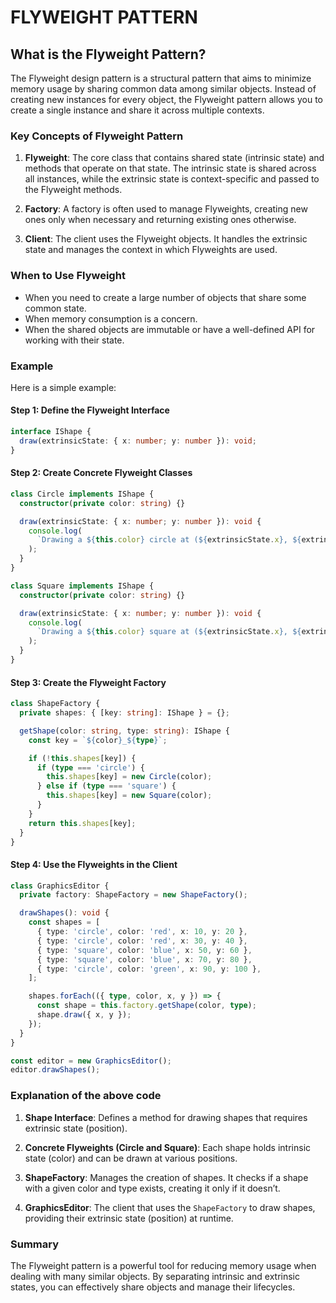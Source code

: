 # FLYWEIGHT PATTERN

## What is the Flyweight Pattern?

The Flyweight design pattern is a structural pattern that aims to minimize memory usage by sharing common data among similar objects. Instead of creating new instances for every object, the Flyweight pattern allows you to create a single instance and share it across multiple contexts.

### Key Concepts of Flyweight Pattern

1. **Flyweight**: The core class that contains shared state (intrinsic state) and methods that operate on that state. The intrinsic state is shared across all instances, while the extrinsic state is context-specific and passed to the Flyweight methods.

2. **Factory**: A factory is often used to manage Flyweights, creating new ones only when necessary and returning existing ones otherwise.

3. **Client**: The client uses the Flyweight objects. It handles the extrinsic state and manages the context in which Flyweights are used.

### When to Use Flyweight

- When you need to create a large number of objects that share some common state.
- When memory consumption is a concern.
- When the shared objects are immutable or have a well-defined API for working with their state.

### Example

Here is a simple example:

#### Step 1: Define the Flyweight Interface

```typescript
interface IShape {
  draw(extrinsicState: { x: number; y: number }): void;
}
```

#### Step 2: Create Concrete Flyweight Classes

```typescript
class Circle implements IShape {
  constructor(private color: string) {}

  draw(extrinsicState: { x: number; y: number }): void {
    console.log(
      `Drawing a ${this.color} circle at (${extrinsicState.x}, ${extrinsicState.y})`,
    );
  }
}

class Square implements IShape {
  constructor(private color: string) {}

  draw(extrinsicState: { x: number; y: number }): void {
    console.log(
      `Drawing a ${this.color} square at (${extrinsicState.x}, ${extrinsicState.y})`,
    );
  }
}
```

#### Step 3: Create the Flyweight Factory

```typescript
class ShapeFactory {
  private shapes: { [key: string]: IShape } = {};

  getShape(color: string, type: string): IShape {
    const key = `${color}_${type}`;

    if (!this.shapes[key]) {
      if (type === 'circle') {
        this.shapes[key] = new Circle(color);
      } else if (type === 'square') {
        this.shapes[key] = new Square(color);
      }
    }
    return this.shapes[key];
  }
}
```

#### Step 4: Use the Flyweights in the Client

```typescript
class GraphicsEditor {
  private factory: ShapeFactory = new ShapeFactory();

  drawShapes(): void {
    const shapes = [
      { type: 'circle', color: 'red', x: 10, y: 20 },
      { type: 'circle', color: 'red', x: 30, y: 40 },
      { type: 'square', color: 'blue', x: 50, y: 60 },
      { type: 'square', color: 'blue', x: 70, y: 80 },
      { type: 'circle', color: 'green', x: 90, y: 100 },
    ];

    shapes.forEach(({ type, color, x, y }) => {
      const shape = this.factory.getShape(color, type);
      shape.draw({ x, y });
    });
  }
}

const editor = new GraphicsEditor();
editor.drawShapes();
```

### Explanation of the above code

1. **Shape Interface**: Defines a method for drawing shapes that requires extrinsic state (position).

2. **Concrete Flyweights (Circle and Square)**: Each shape holds intrinsic state (color) and can be drawn at various positions.

3. **ShapeFactory**: Manages the creation of shapes. It checks if a shape with a given color and type exists, creating it only if it doesn’t.

4. **GraphicsEditor**: The client that uses the `ShapeFactory` to draw shapes, providing their extrinsic state (position) at runtime.

### Summary

The Flyweight pattern is a powerful tool for reducing memory usage when dealing with many similar objects. By separating intrinsic and extrinsic states, you can effectively share objects and manage their lifecycles.
